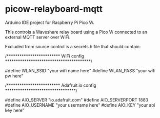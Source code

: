 # picow-relayboard-mqtt

Arduino IDE project for Raspberry Pi Pico W.

This controls a Waveshare relay board using a Pico W connected to an external MQTT server over WiFi.

Excluded from source control is a secrets.h file that should contain:

/************************* WiFi config ****************************************/

#define WLAN_SSID       "your wifi name here"
#define WLAN_PASS       "your wifi pw here"

/************************* Adafruit.io config *********************************/

#define AIO_SERVER      "io.adafruit.com"
#define AIO_SERVERPORT  1883
#define AIO_USERNAME    "your username here"
#define AIO_KEY         "your api key here"
